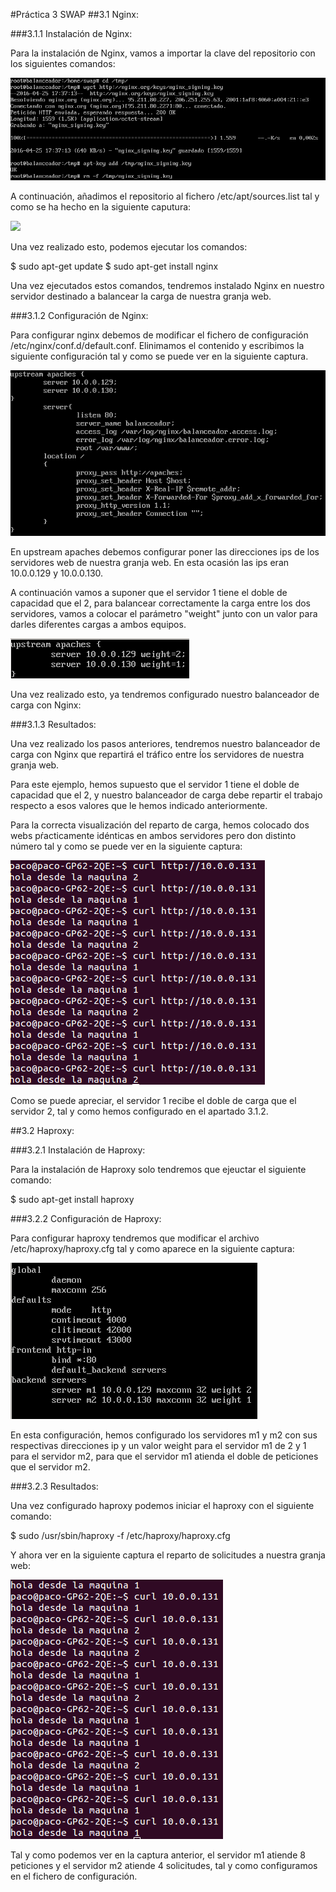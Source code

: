 #Práctica 3 SWAP
##3.1 Nginx:

###3.1.1 Instalación de Nginx:

Para la instalación de Nginx, vamos a importar la clave del repositorio con los siguientes comandos:

<img src="imagenes/importarclave.png"/>

A continuación, añadimos el repositorio al fichero /etc/apt/sources.list tal y como se ha hecho en la siguiente caputura:

<img src="imagenes/añadirRepositorio.png"/>

Una vez realizado esto, podemos ejecutar los comandos:

$ sudo apt-get update
$ sudo apt-get install nginx

Una vez ejecutados estos comandos, tendremos instalado Nginx en nuestro servidor destinado a balancear la carga de nuestra granja web.

###3.1.2 Configuración de Nginx:

Para configurar nginx debemos de modificar el fichero de configuración /etc/nginx/conf.d/default.conf. Elinimamos el contenido y escribimos la siguiente configuración tal y como se puede ver en la siguiente captura.

<img src="imagenes/configuracionNginx.png"/>

En upstream apaches debemos configurar poner las direcciones ips de los servidores web de nuestra granja web. En esta ocasión las ips eran 10.0.0.129 y 10.0.0.130.

A continuación vamos a suponer que el servidor 1 tiene el doble de capacidad que el 2, para balancear correctamente la carga entre los dos servidores, vamos a colocar el parámetro "weight" junto con un valor para darles diferentes cargas a ambos equipos.

<img src="imagenes/configuracionDobleCarga.png"/>

Una vez realizado esto, ya tendremos configurado nuestro balanceador de carga con Nginx:

###3.1.3 Resultados:

Una vez realizado los pasos anteriores, tendremos nuestro balanceador de carga con Nginx que repartirá el tráfico entre ĺos servidores de nuestra granja web.

Para este ejemplo, hemos supuesto que el servidor 1 tiene el doble de capacidad que el 2, y nuestro balanceador de carga debe repartir el trabajo respecto a esos valores que le hemos indicado anteriormente.

Para la correcta visualización del reparto de carga, hemos colocado dos webs pŕacticamente idénticas en ambos servidores pero don distinto número tal y como se puede ver en la siguiente captura:

<img src="imagenes/resultadoBalanceador.png"/>

Como se puede apreciar, el servidor 1 recibe el doble de carga que el servidor 2, tal y como hemos configurado en el apartado 3.1.2.

##3.2 Haproxy:

###3.2.1 Instalación de Haproxy:

Para la instalación de Haproxy solo tendremos que ejeuctar el siguiente comando:

$ sudo apt-get install haproxy

###3.2.2 Configuración de Haproxy:

Para configurar haproxy tendremos que modificar el archivo /etc/haproxy/haproxy.cfg tal y como aparece en la siguiente captura:

<img src="imagenes/configuracionHaproxy.png"/>

En esta configuración, hemos configurado los servidores m1 y m2 con sus respectivas direcciones ip y un valor weight para el servidor m1 de 2 y 1 para el servidor m2, para que el servidor m1 atienda el doble de peticiones que el servidor m2.

###3.2.3 Resultados:

Una vez configurado haproxy podemos iniciar el haproxy con el siguiente comando:

$ sudo /usr/sbin/haproxy -f /etc/haproxy/haproxy.cfg

Y ahora ver en la siguiente captura el reparto de solicitudes a nuestra granja web:

<img src="imagenes/resultadosHaproxy.png"/>

Tal y como podemos ver en la captura anterior, el servidor m1 atiende 8 peticiones y el servidor m2 atiende 4 solicitudes, tal y como configuramos en el fichero de configuración.